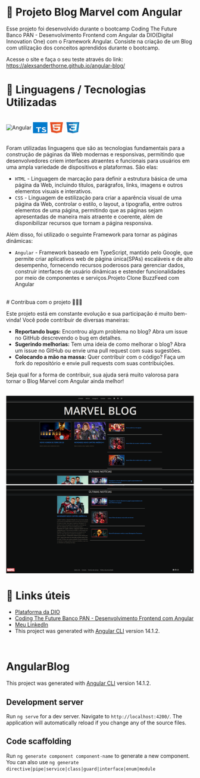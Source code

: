 # 📁 Projeto Blog Marvel com Angular

Esse projeto foi desenvolvido durante o bootcamp Coding The Future Banco PAN - Desenvolvimento Frontend com Angular da DIO(Digital Innovation One) com o Framework Angular. Consiste na criação de um Blog com utilização dos conceitos aprendidos durante o bootcamp.

Acesse o site e faça o seu teste através do link: https://alexsanderthorne.github.io/angular-blog/

# 📌 Linguagens / Tecnologias Utilizadas

<div style="display: inline_block"><br>
  <img align="center" alt="Angular" height="30" width="40" src="https://cdn.jsdelivr.net/gh/devicons/devicon@latest/icons/angular/angular-original.svg">
  <img align="center" alt="TypeScript" height="30" width="40" src="https://raw.githubusercontent.com/devicons/devicon/master/icons/typescript/typescript-plain.svg">
  <img align="center" alt="HTML5" height="30" width="40" src="https://raw.githubusercontent.com/devicons/devicon/master/icons/html5/html5-original.svg">
  <img align="center" alt="CSS3" height="30" width="40" src="https://raw.githubusercontent.com/devicons/devicon/master/icons/css3/css3-original.svg">
</div>
<br>

Foram utilizadas linguagens que são as tecnologias fundamentais para a construção de páginas da Web modernas e responsivas, permitindo que desenvolvedores criem interfaces atraentes e funcionais para usuários em uma ampla variedade de dispositivos e plataformas. São elas:
* `HTML` - Linguagem de marcação para definir a estrutura básica de uma página da Web, incluindo títulos, parágrafos, links, imagens e outros elementos visuais e interativos.
* `CSS` - Linguagem de estilização para criar a aparência visual de uma página da Web, controlar o estilo, o layout, a tipografia, entre outros elementos de uma página, permitindo que as páginas sejam apresentadas de maneira mais atraente e coerente, além de disponibilizar recursos que tornam a página responsiva.

Além disso, foi utilizado o seguinte Framework para tornar as páginas dinâmicas:
* `Angular` - Framework baseado em TypeScript, mantido pelo Google, que permite criar aplicativos web de página única(SPAs) escaláveis e de alto desempenho, fornecendo recursos poderosos para gerenciar dados, construir interfaces de usuário dinâmicas e estender funcionalidades por meio de componentes e serviços.Projeto Clone BuzzFeed com Angular
<br>
# Contribua com o projeto ‍👨‍💻🙌

Este projeto está em constante evolução e sua participação é muito bem-vinda! Você pode contribuir de diversas maneiras:

* **Reportando bugs:** Encontrou algum problema no blog? Abra um issue no GitHub descrevendo o bug em detalhes.
* **Sugerindo melhorias:** Tem uma ideia de como melhorar o blog? Abra um issue no GitHub ou envie uma pull request com suas sugestões.
* **Colocando a mão na massa:** Quer contribuir com o código? Faça um fork do repositório e envie pull requests com suas contribuições.

Seja qual for a forma de contribuir, sua ajuda será muito valorosa para tornar o Blog Marvel com Angular ainda melhor!

<br>
	<a>
          <img  src="https://github.com/alexsanderthorne/Desenvolvimento-Front-End-Com-Angular/blob/main/BLOG/angular-blog/src/assets/image/marvelblog.png?raw=true"/>
          <img  src="https://github.com/alexsanderthorne/Desenvolvimento-Front-End-Com-Angular/blob/main/BLOG/angular-blog/src/assets/image/marvelblog2.png?raw=true"/>
      </a>
</td>

 # :link: Links úteis
* [Plataforma da DIO](https://www.dio.me/)
* [Coding The Future Banco PAN - Desenvolvimento Frontend com Angular](https://web.dio.me/track/coding-future-banco-pan-desenvolvimento-frontend-com-angular)
* [Meu LinkedIn](https://www.linkedin.com/in/alexsander-ara%C3%BAjo-a71659181/)
* This project was generated with [Angular CLI](https://github.com/angular/angular-cli) version 14.1.2.
<br>

# AngularBlog

This project was generated with [Angular CLI](https://github.com/angular/angular-cli) version 14.1.2.

## Development server

Run `ng serve` for a dev server. Navigate to `http://localhost:4200/`. The application will automatically reload if you change any of the source files.

## Code scaffolding

Run `ng generate component component-name` to generate a new component. You can also use `ng generate directive|pipe|service|class|guard|interface|enum|module`
